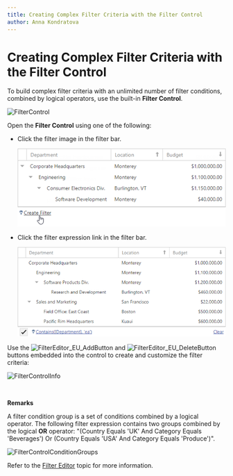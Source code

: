 ```yaml
---
title: Creating Complex Filter Criteria with the Filter Control
author: Anna Kondratova
---
```

# Creating Complex Filter Criteria with the Filter Control
To build complex filter criteria with an unlimited number of filter conditions, combined by logical operators, use the built-in **Filter Control**.

![FilterControl](../../../images/img8592.png)

Open the **Filter Control** using one of the following:
* Click the filter image in the filter bar.
	
	![FilterControlShow1](../../../images/tree-list-create-filter-control.png)
* Click the filter expression link in the filter bar.
	
	![FilterControlShow2](../../../images/tree-list-filter-control-new.png)

Use the ![FilterEditor_EU_AddButton](../../../images/img7350.png) and ![FilterEditor_EU_DeleteButton](../../../images/img7351.png) buttons embedded into the control to create and customize the filter criteria:

![FilterControlInfo](../../../images/img8602.png)

&nbsp;

**Remarks**

A filter condition group is a set of conditions combined by a logical operator. The following filter expression contains two groups combined by the logical **OR** operator: "(Country Equals 'UK' And Category Equals 'Beverages') Or (Country Equals 'USA' And Category Equals 'Produce')". 

![FilterControlConditionGroups](../../../images/img8603.png)

Refer to the [Filter Editor](../../filter-editor.md) topic for more information.
